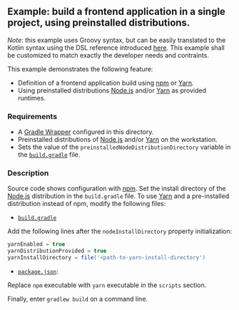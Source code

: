 ## Example: build a frontend application in a single project, using preinstalled distributions.

_Note_: this example uses Groovy syntax, but can be easily translated to the Kotlin syntax using the DSL reference
introduced [here][dsl-reference]. This example shall be customized to match exactly the developer needs and contraints.

This example demonstrates the following feature:
- Definition of a frontend application build using [npm][npm] or [Yarn][classic-yarn].
- Using preinstalled distributions [Node.js][nodejs] and/or [Yarn][classic-yarn] as provided runtimes.

### Requirements

- A [Gradle Wrapper][gradle-wrapper] configured in this directory.
- Preinstalled distributions of [Node.js][nodejs] and/or [Yarn][classic-yarn] on the workstation.
- Sets the value of the `preinstalledNodeDistributionDirectory` variable in the [`build.gradle`](build.gradle) file.

### Description

Source code shows configuration with [npm][npm]. Set the install directory of the [Node.js][nodejs] distribution in the
`build.gradle` file. To use [Yarn][classic-yarn] and a pre-installed distribution instead of npm, modify the following files:

- [`build.gradle`](build.gradle)

Add the following lines after the `nodeInstallDirectory` property initialization:

```groovy
yarnEnabled = true
yarnDistributionProvided = true
yarnInstallDirectory = file('<path-to-yarn-install-directory')
```

- [`package.json`](package.json):

Replace `npm` executable with `yarn` executable in the `scripts` section.

Finally, enter `gradlew build` on a command line.

[classic-yarn]: <https://classic.yarnpkg.com/> (Yarn 1.x)
[dsl-reference]: <https://siouan.github.io/frontend-gradle-plugin/configuration> (DSL reference)
[gradle-wrapper]: <https://docs.gradle.org/current/userguide/gradle_wrapper.html> (Gradle Wrapper)
[nodejs]: <https://nodejs.org/> (Node.js)
[npm]: <https://www.npmjs.com/> (npm)
